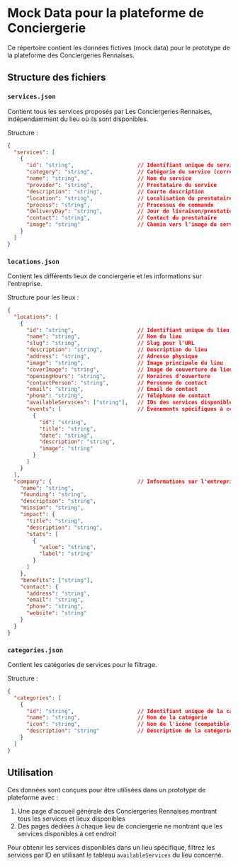 # Mock Data pour la plateforme de Conciergerie

Ce répertoire contient les données fictives (mock data) pour le prototype de la plateforme des Conciergeries Rennaises.

## Structure des fichiers

### `services.json`
Contient tous les services proposés par Les Conciergeries Rennaises, indépendamment du lieu où ils sont disponibles.

Structure :
```json
{
  "services": [
    {
      "id": "string",                    // Identifiant unique du service
      "category": "string",              // Catégorie du service (correspond à l'ID dans categories.json)
      "name": "string",                  // Nom du service
      "provider": "string",              // Prestataire du service
      "description": "string",           // Courte description
      "location": "string",              // Localisation du prestataire
      "process": "string",               // Processus de commande
      "deliveryDay": "string",           // Jour de livraison/prestation
      "contact": "string",               // Contact du prestataire
      "image": "string"                  // Chemin vers l'image du service
    }
  ]
}
```

### `locations.json`
Contient les différents lieux de conciergerie et les informations sur l'entreprise.

Structure pour les lieux :
```json
{
  "locations": [
    {
      "id": "string",                    // Identifiant unique du lieu
      "name": "string",                  // Nom du lieu
      "slug": "string",                  // Slug pour l'URL
      "description": "string",           // Description du lieu
      "address": "string",               // Adresse physique
      "image": "string",                 // Image principale du lieu
      "coverImage": "string",            // Image de couverture du lieu
      "openingHours": "string",          // Horaires d'ouverture
      "contactPerson": "string",         // Personne de contact
      "email": "string",                 // Email de contact
      "phone": "string",                 // Téléphone de contact
      "availableServices": ["string"],   // IDs des services disponibles dans ce lieu
      "events": [                        // Événements spécifiques à ce lieu
        {
          "id": "string",
          "title": "string",
          "date": "string",
          "description": "string",
          "image": "string"
        }
      ]
    }
  ],
  "company": {                           // Informations sur l'entreprise
    "name": "string",
    "founding": "string",
    "description": "string",
    "mission": "string",
    "impact": {
      "title": "string",
      "description": "string",
      "stats": [
        {
          "value": "string",
          "label": "string"
        }
      ]
    },
    "benefits": ["string"],
    "contact": {
      "address": "string",
      "email": "string",
      "phone": "string",
      "website": "string"
    }
  }
}
```

### `categories.json`
Contient les catégories de services pour le filtrage.

Structure :
```json
{
  "categories": [
    {
      "id": "string",                    // Identifiant unique de la catégorie
      "name": "string",                  // Nom de la catégorie
      "icon": "string",                  // Nom de l'icône (compatible avec la bibliothèque d'icônes utilisée)
      "description": "string"            // Description de la catégorie
    }
  ]
}
```

## Utilisation

Ces données sont conçues pour être utilisées dans un prototype de plateforme avec :

1. Une page d'accueil générale des Conciergeries Rennaises montrant tous les services et lieux disponibles
2. Des pages dédiées à chaque lieu de conciergerie ne montrant que les services disponibles à cet endroit

Pour obtenir les services disponibles dans un lieu spécifique, filtrez les services par ID en utilisant le tableau `availableServices` du lieu concerné. 